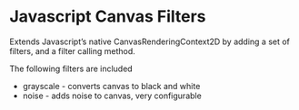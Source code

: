 # Javascript Canvas Filters

Extends Javascript&#8217;s native CanvasRenderingContext2D by adding a set of filters, and a filter calling method.

The following filters are included
  * grayscale - converts canvas to black and white
  * noise - adds noise to canvas, very configurable